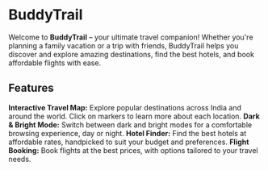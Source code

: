 # BuddyTrail
Welcome to **BuddyTrail** – your ultimate travel companion! Whether you're planning a family vacation or a trip with friends, BuddyTrail helps you discover and explore amazing destinations, find the best hotels, and book affordable flights with ease.
## Features
**Interactive Travel Map:** Explore popular destinations across India and around the world. Click on markers to learn more about each location.
**Dark & Bright Mode:** Switch between dark and bright modes for a comfortable browsing experience, day or night.
**Hotel Finder:** Find the best hotels at affordable rates, handpicked to suit your budget and preferences.
**Flight Booking:** Book flights at the best prices, with options tailored to your travel needs.

